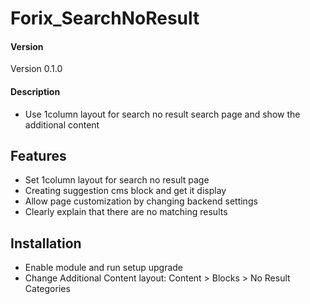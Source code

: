 # Forix_SearchNoResult


#### Version
Version 0.1.0


#### Description
* Use 1column layout for search no result search page and show the additional content


## Features
* Set 1column layout for search no result page
* Creating suggestion cms block and get it display
* Allow page customization by changing backend settings  
* Clearly explain that there are no matching results


## Installation
* Enable module and run setup upgrade
* Change Additional Content layout: Content > Blocks > No Result Categories


